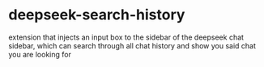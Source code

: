 # deepseek-search-history
extension that injects an input box to the sidebar of the deepseek chat sidebar, which can search through all chat history and show you said chat you are looking for
